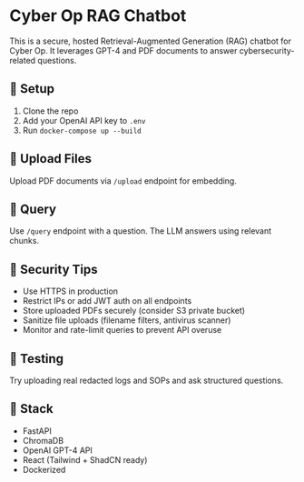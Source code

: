 # Cyber Op RAG Chatbot

This is a secure, hosted Retrieval-Augmented Generation (RAG) chatbot for Cyber Op. It leverages GPT-4 and PDF documents to answer cybersecurity-related questions.

## 🔧 Setup

1. Clone the repo
2. Add your OpenAI API key to `.env`
3. Run `docker-compose up --build`

## 📁 Upload Files
Upload PDF documents via `/upload` endpoint for embedding.

## 🧠 Query
Use `/query` endpoint with a question. The LLM answers using relevant chunks.

## 🔐 Security Tips

- Use HTTPS in production
- Restrict IPs or add JWT auth on all endpoints
- Store uploaded PDFs securely (consider S3 private bucket)
- Sanitize file uploads (filename filters, antivirus scanner)
- Monitor and rate-limit queries to prevent API overuse

## 🧪 Testing
Try uploading real redacted logs and SOPs and ask structured questions.

## 🧰 Stack
- FastAPI
- ChromaDB
- OpenAI GPT-4 API
- React (Tailwind + ShadCN ready)
- Dockerized